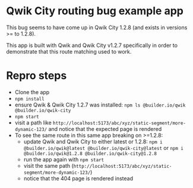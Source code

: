 # Qwik City routing bug example app

This bug seems to have come up in Qwik City 1.2.8 (and exists in versions >= to 1.2.8).

This app is built with Qwik and Qwik City v1.2.7 specifically in order to demonstrate that this route matching used to work.

# Repro steps

- Clone the app
- `npm install`
- ensure Qwik & Qwik City 1.2.7 was installed:
  `npm ls @builder.io/qwik @builder.io/qwik-city`
- `npm start`
- visit a path like `http://localhost:5173/abc/xyz/static-segment/more-dynamic-123/` and notice that the expected page is rendered
- To see the same route in this same app breaking on >=1.2.8:
  - update Qwik and Qwik City to either latest or 1.2.8:
    `npm i @builder.io/qwik@latest @builder.io/qwik-city@latest`
    or
    `npm i @builder.io/qwik@1.2.8 @builder.io/qwik-city@1.2.8`
  - run the app again with `npm start`
  - visit the same path (`http://localhost:5173/abc/xyz/static-segment/more-dynamic-123/`)
  - notice that the 404 page is rendered instead
